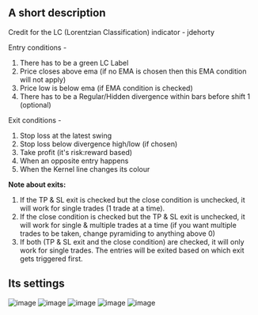 ## A short description
Credit for the LC (Lorentzian Classification) indicator - jdehorty

Entry conditions - 
1. There has to be a green LC Label
2. Price closes above ema (if no EMA is chosen then this EMA condition will not apply) 
3. Price low is below ema (if EMA condition is checked)
4. There has to be a Regular/Hidden divergence within <x> bars before shift 1 (optional)

Exit conditions - 
1. Stop loss at the latest swing
2. Stop loss below divergence high/low (if chosen)
3. Take profit (it's risk:reward based)
4. When an opposite entry happens
5. When the Kernel line changes its colour

**Note about exits:**
1. If the TP & SL exit is checked but the close condition is unchecked, it will work for single trades (1 trade at a time).
2. If the close condition is checked but the TP & SL exit is unchecked, it will work for single & multiple trades at a time (if you want multiple trades to be taken, change pyramiding to anything above 0)
3. If both (TP & SL exit and the close condition) are checked, it will only work for single trades. The entries will be exited based on which exit gets triggered first.

## Its settings
![image](https://github.com/araamas/Pinescript-Scripts/assets/104917239/5906605b-3440-449f-9860-227ac460345d)
![image](https://github.com/araamas/Pinescript-Scripts/assets/104917239/194c0994-6261-4b92-8153-d9114259e377)
![image](https://github.com/araamas/Pinescript-Scripts/assets/104917239/5ad2ba3f-767d-42cd-888b-87aa46b5a40b)
![image](https://github.com/araamas/Pinescript-Scripts/assets/104917239/b99488a2-8d56-45ad-a94b-dfcbe085cfc4)
![image](https://github.com/araamas/Pinescript-Scripts/assets/104917239/f8e9298b-1dba-4b3b-9263-5fcb0b079dc3)

